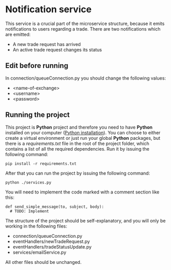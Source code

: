 # Notification service
This service is a crucial part of the microservice structure, because it emits notifications to users regarding a trade. There are two notifications which are emitted:

 - A new trade request has arrived
 - An active trade request changes its status

## Edit before running

In connection/queueConnection.py you should change the following values:
 - \<name-of-exchange>
 - \<username>
 - \<password>

## Running the project
This project is **Python** project and therefore you need to have **Python** installed on your computer ([Python installation](https://www.python.org/downloads/)). You can choose to either create a virtual environment or just run your global **Python** packages, but there is a *requirements.txt* file in the root of the project folder, which contains a list of all the required dependencies. Run it by issuing the following command:

    pip install -r requirements.txt

After that you can run the project by issuing the following command:

    python ./services.py

You will need to implement the code marked with a comment section like this:

    def send_simple_message(to, subject, body):
      # TODO: Implement

The structure of the project should be self-explanatory, and you will only be working in the following files:

 - connection/queueConnection.py
 - eventHandlers/newTradeRequest.py
 - eventHandlers/tradeStatusUpdate.py
 - services/emailService.py

All other files should be unchanged.